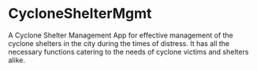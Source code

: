 # CycloneShelterMgmt
A Cyclone Shelter Management App for effective management of the cyclone shelters in the city during the times of distress. It has all the necessary functions catering to the needs of cyclone victims and shelters alike.
